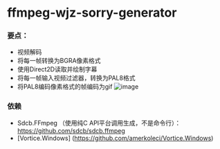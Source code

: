# ffmpeg-wjz-sorry-generator

### 要点：
* 视频解码
* 将每一帧转换为BGRA像素格式
* 使用Direct2D读取并绘制字幕
* 将每一帧输入视频过滤器，转换为PAL8格式
* 将PAL8编码像素格式的帧编码为gif
![image](https://ffmpeg-sorry-demo.starworks.cc:88/sorry/generate?type=wjz&subtitle=%E8%BF%98%E6%84%A3%E7%9D%80%E5%B9%B2%E5%98%9B|%E4%B8%8A%E9%A1%B5%E9%9D%A2%E6%98%BE%E7%A4%BA|%E4%B8%8A%E6%8A%A5%E9%94%99%E6%97%A5%E5%BF%97|%E4%BD%A0%E6%89%BE%E5%88%AB%E4%BA%BA%E5%90%A7%EF%BC%8C%E6%88%91%E4%B8%8D%E4%BC%9A)

### 依赖
* Sdcb.FFmpeg （使用纯C API平台调用生成，不是命令行）： https://github.com/sdcb/sdcb.ffmpeg
* [Vortice.Windows] (https://github.com/amerkoleci/Vortice.Windows)
